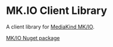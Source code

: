 # MK.IO Client Library

A client library for [MediaKind MK/IO](https://io.mediakind.com/).

[MK/IO Nuget package](https://www.nuget.org/packages/MK.IO)
